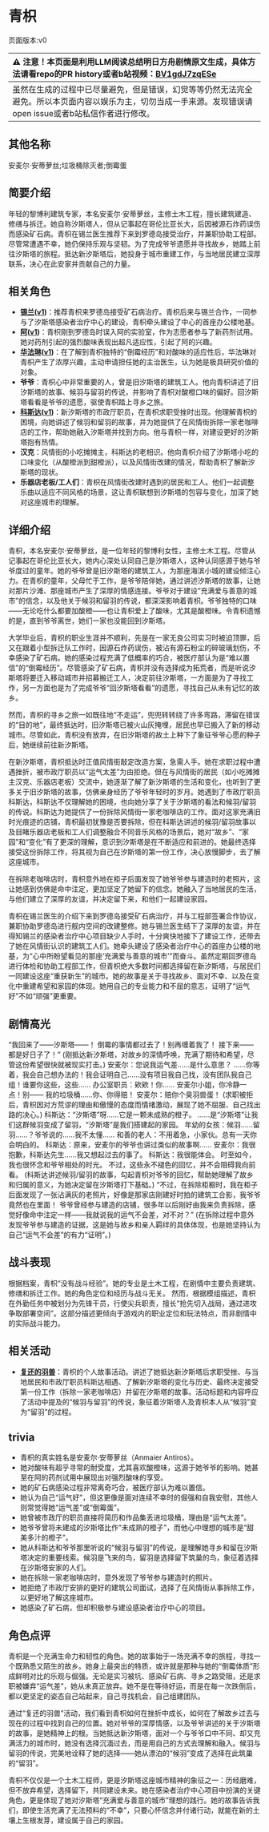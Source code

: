 # 青枳
页面版本:v0
 

| :warning: 注意！本页面是利用LLM阅读总结明日方舟剧情原文生成，具体方法请看repo的PR history或者b站视频：[BV1gdJ7zqESe](https://www.bilibili.com/video/BV1gdJ7zqESe/)         |
|:----------------------------|
| 虽然在生成的过程中已尽量避免，但是错误，幻觉等等仍然无法完全避免。所以本页面内容以娱乐为主，切勿当成一手来源。发现错误请open issue或者b站私信作者进行修改。|



## 其他名称
安麦尔·安蒂萝丝;垃圾桶除灭者;倒霉蛋
## 简要介绍
年轻的黎博利建筑专家，本名安麦尔·安蒂萝丝，主修土木工程，擅长建筑建造、修缮与拆迁。她自称汐斯塔人，但从记事起在哥伦比亚长大，后因被源石炸药误伤而感染矿石病。青枳在锡兰医生推荐下来到罗德岛接受治疗，并兼职协助工程部。尽管常遭遇不幸，她仍保持乐观与坚韧。为了完成爷爷遗愿并寻找故乡，她踏上前往汐斯塔的旅程。抵达新汐斯塔后，她投身于城市重建工作，与当地居民建立深厚联系，决心在此安家并贡献自己的力量。
## 相关角色
-   **[锡兰](../char_v3/char_348_ceylon.md)([v1](char_348_ceylon.md))**：推荐青枳来罗德岛接受矿石病治疗。青枳后来与锡兰合作，一同参与了汐斯塔感染者治疗中心的建设，青枳牵头建设了中心的首座办公楼地基。
-   **[阿](../char_v3/char_225_haak.md)([v1](char_225_haak.md))**：青枳刚到罗德岛时误入阿的实验室，作为志愿者参与了新药剂试用。她对药剂引起的强烈酸味表现出超凡适应性，引起了阿的兴趣。
-   **[华法琳](../char_v3/char_171_bldsk.md)([v1](char_171_bldsk.md))**：在了解到青枳独特的“倒霉经历”和对酸味的适应性后，华法琳对青枳产生了浓厚兴趣，主动申请担任她的主治医生，认为她是极具研究价值的对象。
-   **爷爷**：青枳心中非常重要的人，曾是旧汐斯塔的建筑工人。他向青枳讲述了旧汐斯塔的故事、候羽与留羽的传说，并影响了青枳对酸橙口味的偏好。回汐斯塔看看是爷爷的遗愿，驱使青枳踏上寻乡之旅。
-   **[科斯达](../char_v3/extended_char_ke_si_da.md)([v1](extended_char_ke_si_da.md))**：新汐斯塔的市政厅职员，在青枳求职受挫时出现。他理解青枳的困境，向她讲述了候羽和留羽的故事，并为她提供了在风情街拆除一家老咖啡店的工作，帮助她融入汐斯塔并找到方向。他与青枳一样，对建设更好的汐斯塔抱有热情。
-   **汉克**：风情街的小吃摊摊主，科斯达的老相识。他向青枳介绍了汐斯塔小吃的口味变化（从酸橙派到甜橙派），以及风情街改建的情况，帮助青枳了解新汐斯塔的现状。
-   **乐器店老板/工人们**：青枳在风情街改建时遇到的居民和工人。他们一起调整乐曲以适应不同风格的场景，这让青枳联想到汐斯塔的包容与变化，加深了她对这座城市的理解。
## 详细介绍
青枳，本名安麦尔·安蒂萝丝，是一位年轻的黎博利女性，主修土木工程。尽管从记事起在哥伦比亚长大，她内心深处认同自己是汐斯塔人，这种认同感源于她与爷爷度过的童年。她的爷爷曾是旧汐斯塔的建筑工人，为那座海滨小城的建设倾注心力。在青枳的童年，父母忙于工作，是爷爷陪伴她，通过讲述汐斯塔的故事，让她对那片沙滩、那座城市产生了深厚的情感连接。爷爷对于建设“充满爱与善意的城市”的信念，以及他关于候羽和留羽的传说，都深深影响着青枳。爷爷独特的口味——无论吃什么都要加酸橙——也让青枳爱上了酸味，尤其是酸橙味。令青枳遗憾的是，直到爷爷离世，她们一家也没能回到汐斯塔。

大学毕业后，青枳的职业生涯并不顺利，先是在一家无良公司实习时被迫顶罪，后又在跟着小型拆迁队工作时，因源石炸药误伤，被沾有源石粉尘的碎玻璃划伤，不幸感染了矿石病。她的感染过程充满了低概率的巧合，被医疗部认为是“难以置信”的“倒霉经历”。尽管感染了矿石病，青枳并没有选择成为拓荒者，而是听说汐斯塔将要迁入移动城市并招募搬迁工人，决定前往汐斯塔，一方面是为了寻找工作，另一方面也是为了完成爷爷“回汐斯塔看看”的遗愿，寻找自己从未有记忆的故乡。

然而，青枳的寻乡之旅一如既往地“不走运”，兜兜转转绕了许多弯路，滞留在错误的“目的地”，最终抵达时，旧汐斯塔已被火山灰掩埋，居民也早已搬入了新的移动城市。尽管如此，青枳没有放弃，在旧汐斯塔的故土上种下了象征爷爷心愿的种子后，她继续前往新汐斯塔。

在新汐斯塔，青枳抵达时正值风情街敲定改造方案，急需人手。她在求职过程中遭遇挫折，被市政厅职员以“运气太差”为由拒绝。但在与风情街的居民（如小吃摊摊主汉克、乐器店老板）交流中，她逐渐了解了新汐斯塔的生活和变化，也听到了更多关于旧汐斯塔的故事，仿佛亲身经历了爷爷年轻时的岁月。她遇到了市政厅职员科斯达，科斯达不仅理解她的困境，也向她分享了关于汐斯塔的看法和候羽/留羽的传说。科斯达为她提供了一份拆除风情街一家老咖啡店的工作。面对这家充满旧时光痕迹的店铺，青枳最初犹豫是否要拆除，但在科斯达讲述的候羽/留羽故事以及目睹乐器店老板和工人们调整融合不同音乐风格的场景后，她对“故乡”、“家园”和“变化”有了更深的理解，意识到汐斯塔是在不断适应和前进的。她最终选择接受这份拆除工作，将其视为自己在汐斯塔的第一份工作，决心放慢脚步，去了解这座城市。

在拆除老咖啡店时，青枳意外地在柜子后面发现了她爷爷参与建造时的老照片，这让她感到仿佛是命中注定，更加坚定了她留下的信念。她融入了当地居民的生活，与他们建立了深厚的友谊，并决定留下来，和他们一起建设家园。

青枳在锡兰医生的介绍下来到罗德岛接受矿石病治疗，并与工程部签署合作协议，兼职协助罗德岛进行舰内空间的改建整修。她与锡兰医生结下了深厚的友谊，并在得知锡兰的感染者治疗中心项目缺少人手时，十分爽快地接下了建设工作，还带去了她在风情街认识的建筑工人们。她牵头建设了感染者治疗中心的首座办公楼的地基，为“心中所盼望看见的那座‘充满爱与善意的城市’”而奋斗。虽然定期回罗德岛进行体检和协助工程部工作，但青枳绝大多数时间都选择留在新汐斯塔，与居民们一同建设这座“重获新生”的城市。她的故事是关于寻找故乡、面对不幸、以及在变化中重建希望和家园的体现。她用自己的专业能力和不屈的意志，证明了“运气好”不如“顽强”更重要。
## 剧情高光
“我回来了——汐斯塔——！ 倒霉的事情都过去了！别再缠着我了！ 接下来——都是好日子了！” (刚抵达新汐斯塔，对故乡的深情呼唤，充满了期待和希望，尽管这份希望很快就被现实打击。)
安麦尔：您说我运气差......是什么意思？ ......你等着，我会自己想办法的！我会证明自己......没有项目我自己找，没有团队我自己组！谁要你这些，这些......
办公室职员：欸欸！你...... 安麦尔小姐，你冷静一点！别—— 我的垃圾桶......你、你得赔！
安麦尔：赔你个臭羽兽蛋！ (求职被拒后，青枳因对方荒谬的理由和傲慢的态度而情绪激动，展现了她不屈服、自己找出路的决心。)
科斯达：“汐斯塔”呀......它是一颗未成熟的橙子。 ......是“汐斯塔”让我们这群候羽变成了留羽，“汐斯塔”是我们搭建起的家园。
年幼的女孩：候羽......留羽......？爷爷说的......我不太懂......
和善的老人：不用着急，小家伙。总有一天你会明白的。
科斯达：原来，安麦尔的爷爷也讲过类似的故事啊......
安麦尔：我很抱歉，科斯达先生......我又想起过去的事了。
科斯达：我很能体会。 时至如今，我也很怀念和爷爷相处的时光。 不过，这些永不褪色的回忆，并不会阻碍我向前看。 (科斯达讲述候羽/留羽的故事，勾起青枳对爷爷的回忆，帮助她理解了故乡和归属的意义，为她决定留在汐斯塔打下基础。)
“不过，在拆除柜橱时，我在柜子后面发现了一张沾满灰的老照片，好像是那家店刚建好时拍的建筑工合影，我爷爷竟然也在里面！ 爷爷曾经参与建造的店铺，很多年以后刚好由我来负责拆除，感觉好像命中注定一样——我就说我的运气不会差，对不对？” (在拆除过程中意外发现爷爷参与建造的证据，这是她与故乡和亲人羁绊的具体体现，也是她坚持认为自己“运气不会差”的有力“证明”。)
## 战斗表现
根据档案，青枳“没有战斗经验”。她的专业是土木工程，在剧情中主要负责建筑、修缮和拆迁工作。她的角色定位和经历与战斗无关。
然而，根据模组描述，青枳在外勤任务中被划分为先锋干员，行使尖兵职责，擅长“抢先切入战局，通过进攻争取部署空间”。这部分描述更倾向于游戏内的职业定位和玩法特点，而非剧情中的实际战斗能力。
## 相关活动
-   **[复还的羽兽](../stories/story_buildr_set_1.md)**：青枳的个人故事活动。讲述了她抵达新汐斯塔后求职受挫、与当地居民和市政厅职员科斯达相遇、了解新汐斯塔的变化与历史、最终决定接受第一份工作（拆除一家老咖啡店）并留在汐斯塔的故事。活动标题和内容呼应了活动中提及的“候羽与留羽”的传说，象征着汐斯塔人及青枳本人从“候羽”变为“留羽”的过程。
## trivia
*   青枳的真实姓名是安麦尔·安蒂萝丝（Anmaier Antiros）。
*   她对酸味有超乎寻常的耐受度，尤其喜欢酸橙味，这源于她爷爷的影响。她甚至在阿的药剂试用中展现出对强烈酸味的享受。
*   她的矿石病感染过程非常离奇巧合，被医疗部认为难以置信。
*   她认为自己“运气好”，但这更像是面对连续不幸时的倔强和自我安慰，其他人则常觉得她“运气差”或“倒霉蛋”。
*   她曾被市政厅的职员直接将简历和作品集丢进垃圾桶，理由是“运气太差”。
*   她爷爷曾将未建成的汐斯塔比作“未成熟的橙子”，而他心中理想的城市是“甜美多汁的橙子”。
*   她从科斯达和爷爷那里听说的“候羽与留羽”的传说，是理解她寻乡和留在汐斯塔决定的重要线索。候羽是飞来的鸟，留羽是选择留下筑巢的鸟，象征着选择在汐斯塔安家的人们。
*   她在拆除一家老咖啡店时，意外发现了爷爷参与建造时的照片。
*   她拒绝了市政厅安排的更好的建筑公司面试，选择了在风情街从事拆除工作，以更好地了解这座城市。
*   她感染了矿石病，但却积极参与建设感染者治疗中心的项目。
## 角色点评
青枳是一个充满生命力和韧性的角色。她的故事始于一场充满不幸的旅程，寻找一个既熟悉又陌生的故乡。她身上最突出的特质，或许就是那种与她的“倒霉体质”形成鲜明对比的乐观与倔强。无论是实习被坑、感染矿石病、寻乡之路受阻，还是求职被嫌弃“运气差”，她从未真正放弃。她不是在等待好运，而是在每一次跌倒后，都以更坚定的姿态自己站起来，自己寻找机会，自己组建团队。

通过“复还的羽兽”活动，我们看到青枳如何在挫折中成长，如何在了解故乡过去与现在的过程中找到自己的位置。她对爷爷的深厚情感，以及爷爷讲述的关于汐斯塔的故事，是她精神上的根。当她抵达新汐斯塔，面对一个与爷爷口中不同、却又充满活力的城市时，她没有选择沉湎过去，而是用自己的方式去理解和融入。候羽与留羽的传说，完美地诠释了她的选择——她从漂泊的“候羽”变成了选择在此筑巢的“留羽”。

青枳不仅仅是一个土木工程师，更是汐斯塔这座城市精神的象征之一：历经磨难，但不放弃希望，选择留下，共同建设未来。她在感染者治疗中心项目中扮演的关键角色，更是体现了她对汐斯塔“充满爱与善意的城市”理想的践行。她的故事告诉我们，即使生活充满了无法预料的“不幸”，只要心怀信念并付诸行动，就能在新的土壤上生根发芽，建设属于自己的家园。